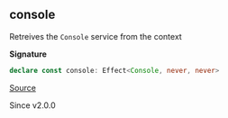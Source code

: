 ## console

Retreives the `Console` service from the context

**Signature**

```ts
declare const console: Effect<Console, never, never>
```

[Source](https://github.com/Effect-TS/effect/tree/main/packages/effect/src/Effect.ts#L6640)

Since v2.0.0